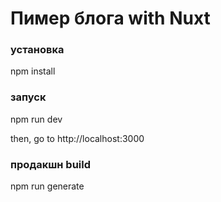 # Пимер блога with Nuxt


### установка

  npm install

### запуск

  npm run dev
  
then, go to http://localhost:3000

### продакшн build

  npm run generate